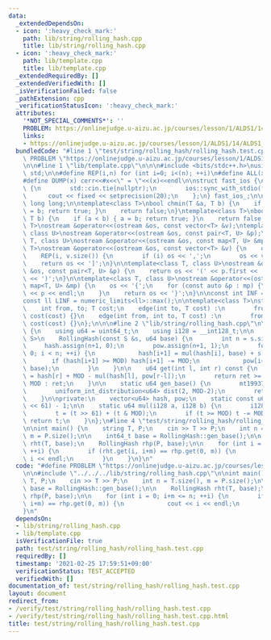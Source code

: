 ```yaml
---
data:
  _extendedDependsOn:
  - icon: ':heavy_check_mark:'
    path: lib/string/rolling_hash.cpp
    title: lib/string/rolling_hash.cpp
  - icon: ':heavy_check_mark:'
    path: lib/template.cpp
    title: lib/template.cpp
  _extendedRequiredBy: []
  _extendedVerifiedWith: []
  _isVerificationFailed: false
  _pathExtension: cpp
  _verificationStatusIcon: ':heavy_check_mark:'
  attributes:
    '*NOT_SPECIAL_COMMENTS*': ''
    PROBLEM: https://onlinejudge.u-aizu.ac.jp/courses/lesson/1/ALDS1/14/ALDS1_14_B
    links:
    - https://onlinejudge.u-aizu.ac.jp/courses/lesson/1/ALDS1/14/ALDS1_14_B
  bundledCode: "#line 1 \"test/string/rolling_hash/rolling_hash.test.cpp\"\n#define\
    \ PROBLEM \"https://onlinejudge.u-aizu.ac.jp/courses/lesson/1/ALDS1/14/ALDS1_14_B\"\
    \n\n#line 1 \"lib/template.cpp\"\n\n\n#include <bits/stdc++.h>\nusing namespace\
    \ std;\n\n#define REP(i,n) for (int i=0; i<(n); ++i)\n#define ALL(x) begin(x),end(x)\n\
    #define DUMP(x) cerr<<#x<<\" = \"<<(x)<<endl\n\nstruct fast_ios {\n    fast_ios()\
    \ {\n        std::cin.tie(nullptr);\n        ios::sync_with_stdio(false);\n  \
    \      cout << fixed << setprecision(20);\n    };\n} fast_ios_;\n\nusing ll =\
    \ long long;\n\ntemplate<class T>\nbool chmin(T &a, T b) {\n    if (a > b) { a\
    \ = b; return true; }\n    return false;\n}\ntemplate<class T>\nbool chmax(T &a,\
    \ T b) {\n    if (a < b) { a = b; return true; }\n    return false;\n}\n\ntemplate<class\
    \ T>\nostream &operator<<(ostream &os, const vector<T> &v);\ntemplate<class T,\
    \ class U>\nostream &operator<<(ostream &os, const pair<T, U> &p);\ntemplate<class\
    \ T, class U>\nostream &operator<<(ostream &os, const map<T, U> &mp);\n\ntemplate<class\
    \ T>\nostream &operator<<(ostream &os, const vector<T> &v) {\n    os << '[';\n\
    \    REP(i, v.size()) {\n        if (i) os << ',';\n        os << v[i];\n    }\n\
    \    return os << ']';\n}\n\ntemplate<class T, class U>\nostream &operator<<(ostream\
    \ &os, const pair<T, U> &p) {\n    return os << '(' << p.first << ' ' << p.second\
    \ << ')';\n}\n\ntemplate<class T, class U>\nostream &operator<<(ostream &os, const\
    \ map<T, U> &mp) {\n    os << '{';\n    for (const auto &p : mp) {\n        os\
    \ << p << endl;\n    }\n    return os << '}';\n}\n\nconst int INF = numeric_limits<int>::max();\n\
    const ll LINF = numeric_limits<ll>::max();\n\ntemplate<class T>\nstruct edge {\n\
    \    int from, to; T cost;\n    edge(int to, T cost) :\n        from(-1), to(to),\
    \ cost(cost) {}\n    edge(int from, int to, T cost) :\n        from(from), to(to),\
    \ cost(cost) {}\n};\n\n\n#line 2 \"lib/string/rolling_hash.cpp\"\n\nstruct RollingHash\
    \ {\n    using u64 = uint64_t;\n    using i128 = __int128_t;\n\n    template<typename\
    \ S>\n    RollingHash(const S &s, u64 base) {\n        int n = s.size();\n   \
    \     hash.assign(n+1, 0);\n        pow.assign(n+1, 1);\n        for (int i =\
    \ 0; i < n; ++i) {\n            hash[i+1] = mul(hash[i], base) + s[i];\n     \
    \       if (hash[i+1] >= MOD) hash[i+1] -= MOD;\n            pow[i+1] = mul(pow[i],\
    \ base);\n        }\n    }\n\n    u64 get(int l, int r) const {\n        u64 ret\
    \ = hash[r] + MOD - mul(hash[l], pow[r-l]);\n        return ret >= MOD ? ret -\
    \ MOD : ret;\n    }\n\n    static u64 gen_base() {\n        mt19937 random{random_device{}()};\n\
    \        uniform_int_distribution<u64> dist(2, MOD-2);\n        return dist(random);\n\
    \    }\n\nprivate:\n    vector<u64> hash, pow;\n    static const u64 MOD = (1ul\
    \ << 61) - 1;\n\n    static u64 mul(i128 a, i128 b) {\n        i128 t = a * b;\n\
    \        t = (t >> 61) + (t & MOD);\n        if (t >= MOD) t -= MOD;\n       \
    \ return t;\n    }\n};\n#line 4 \"test/string/rolling_hash/rolling_hash.test.cpp\"\
    \n\nint main() {\n    string T, P;\n    cin >> T >> P;\n    int n = T.size(),\
    \ m = P.size();\n\n    int64_t base = RollingHash::gen_base();\n\n    RollingHash\
    \ rht(T, base);\n    RollingHash rhp(P, base);\n\n    for (int i = 0; i+m <= n;\
    \ ++i) {\n        if (rht.get(i, i+m) == rhp.get(0, m)) {\n            cout <<\
    \ i << endl;\n        }\n    }\n}\n"
  code: "#define PROBLEM \"https://onlinejudge.u-aizu.ac.jp/courses/lesson/1/ALDS1/14/ALDS1_14_B\"\
    \n\n#include \"../../../lib/string/rolling_hash.cpp\"\n\nint main() {\n    string\
    \ T, P;\n    cin >> T >> P;\n    int n = T.size(), m = P.size();\n\n    int64_t\
    \ base = RollingHash::gen_base();\n\n    RollingHash rht(T, base);\n    RollingHash\
    \ rhp(P, base);\n\n    for (int i = 0; i+m <= n; ++i) {\n        if (rht.get(i,\
    \ i+m) == rhp.get(0, m)) {\n            cout << i << endl;\n        }\n    }\n\
    }\n"
  dependsOn:
  - lib/string/rolling_hash.cpp
  - lib/template.cpp
  isVerificationFile: true
  path: test/string/rolling_hash/rolling_hash.test.cpp
  requiredBy: []
  timestamp: '2021-02-25 17:59:51+09:00'
  verificationStatus: TEST_ACCEPTED
  verifiedWith: []
documentation_of: test/string/rolling_hash/rolling_hash.test.cpp
layout: document
redirect_from:
- /verify/test/string/rolling_hash/rolling_hash.test.cpp
- /verify/test/string/rolling_hash/rolling_hash.test.cpp.html
title: test/string/rolling_hash/rolling_hash.test.cpp
---
```

